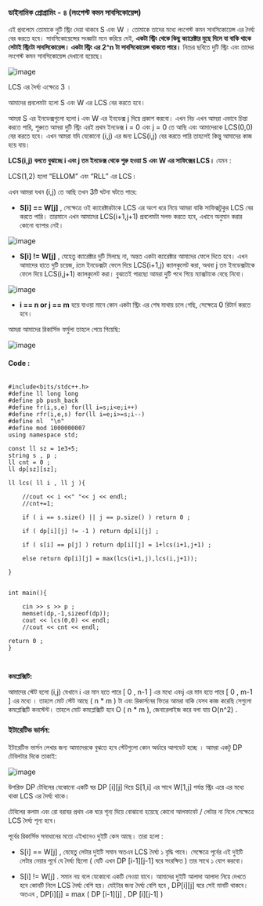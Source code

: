 ### ডাইনামিক প্রোগ্রামিং - ৪ (লংগেস্ট কমন সাবসিকোয়েন্স)


এই প্রবলেমে তোমাকে দুটি স্ট্রিং দেয়া থাকবে S এবং W । তোমাকে তাদের মধ‍্যে লংগেস্ট কমন সাবসিকোয়েন্স এর দৈর্ঘ‍্য বের করতে হবে। সাবসিকোয়েন্সের সংজ্ঞাটা মনে করিয়ে দেই, **একটা স্ট্রিং থেকে কিছু ক‍্যারেক্টার মুছে দিলে যা বাকি থাকে সেটাই স্ট্রিংটা সাবসিকোয়েন্স। 
একটা স্ট্রিং এর 2^n টা সাবসিকোয়েন্স থাকতে পারে।** নিচের ছবিতে দুটি স্ট্রিং এবং তাদের লংগেস্ট কমন সাবসিকোয়েন্স দেখানো হয়েছে।

![image](https://user-images.githubusercontent.com/63524824/126533140-1c31653b-6d80-4c04-afbb-33d2eae01b3d.png)
                                               


LCS এর দৈর্ঘ‍‍্য এক্ষেত্রে 3 ।

আমাদের প্রবলেমটা হলো S এবং W এর LCS বের করতে হবে।

আমরা S এর ইনডেক্সগুলো হলো i এবং W এর ইনডেক্স j দিয়ে প্রকাশ করবো। এখন নিচ এখন আমরা এভাবে চিন্তা করতে পারি, শুরুতে আমরা দুটি স্ট্রিং এরই প্রথম ইনডেক্স i = 0  এবং j = 0 তে আছি এবং আমাদেরকে 
LCS(0,0) বের করতে হবে। এখন আমরা যদি যেকোনো (i,j)  এর জন‍্য LCS(i,j) বের করতে পারি তাহলেই কিন্তু আমাদের কাজ হয়ে যায়। 

**LCS(i,j)  বলতে বুঝাচ্ছে i এবং j তম ইনডেক্স থেকে শুরু হওয়া S এবং W এর সাফিক্সের LCS।** যেমন :

LCS(1,2) হলো “ELLOM” এবং “RLL” এর LCS।


এখন আমরা যখন (i,j) তে আছি তখন 3টি ঘটনা ঘটতে পারে:

- **S[i] == W[j]** , সেক্ষেত্রে ওই ক‍্যারেক্টারটাকে LCS এর অংশ ধরে নিয়ে আমরা বাকি সাফিক্সটুকুর LCS বের করতে পারি। তারমানে এখন আমাদের LCS(i+1,j+1) প্রবলেমটা সলভ করতে হবে, এখানে অনুমান করার কোনো ব‍্যাপার নেই।

![image](https://user-images.githubusercontent.com/63524824/126534186-42bfce41-4860-4734-99e8-915ba48616db.png)

- **S[i] != W[j]** , যেহেতু ক‍্যারেক্টার দুটি মিলছে না, অন্তত একটা ক‍্যারেক্টার আমাদের ফেলে দিতে হবে। এখন আমাদের হাতে দুটি চয়েজ, iতম ইনডেক্সটা ফেলে দিয়ে LCS(i+1,j) ক‍্যালকুলেট করা, অথবা  j তম ইনডেক্সটাকে ফেলে দিয়ে LCS(i,j+1)  ক‍্যালকুলেট করা। বুঝতেই পারছো আমরা দুটি পথে গিয়ে ম‍্যাক্সটাকে বেছে নিবো।

![image](https://user-images.githubusercontent.com/63524824/126534438-709085c0-5256-40b3-af64-bdc6d00eabdc.png)

- **i == n or j == m** হয়ে যাওয়া মানে কোন একটা স্ট্রিং এর শেষ মাথায় চলে গেছি, সেক্ষেত্রে 0 রিটার্ন করতে হবে।

আমরা আমাদের রিকার্সিভ ফর্মুলা তাহলে পেয়ে গিয়েছি:

![image](https://user-images.githubusercontent.com/63524824/126534603-3d25bb91-bca9-4194-9892-813d02cd94d6.png)

#### Code : 

```

#include<bits/stdc++.h>
#define ll long long
#define pb push_back
#define fr(i,s,e) for(ll i=s;i<e;i++)
#define rfr(i,e,s) for(ll i=e;i>=s;i--)
#define nl  "\n"
#define mod 1000000007
using namespace std;

const ll sz = 1e3+5;
string s , p ;
ll cnt = 0 ;
ll dp[sz][sz];

ll lcs( ll i , ll j ){
    
    //cout << i <<" "<< j << endl;
    //cnt+=1;
    
    if ( i == s.size() || j == p.size() ) return 0 ;
    
    if ( dp[i][j] != -1 ) return dp[i][j] ;

    if ( s[i] == p[j] ) return dp[i][j] = 1+lcs(i+1,j+1) ;
    
    else return dp[i][j] = max(lcs(i+1,j),lcs(i,j+1));
    
}


int main(){
    
    cin >> s >> p ;
    memset(dp,-1,sizeof(dp));
    cout << lcs(0,0) << endl;
    //cout << cnt << endl;

return 0 ;
}



```
**কমপ্লেক্সিটি:**

আমাদের স্টেট হলো (i,j) যেখানে i এর মান হতে পারে [ 0 , n-1 ] এর মধ‍্যে এবংj এর মান হতে পারে [ 0 , m-1 ] এর মধ‍্যে । তাহলে মোট স্টেট আছে ( n * m ) টা এবং রিকার্সনের ভিতর আমরা বাকি যেসব কাজ করেছি সেগুলো কমপ্লেক্সিটি কনস্টেন্ট। তাহলে মোট কমপ্লেক্সিটি হবে O ( n * m ), জেনারেলাইজ করে বলা যায় O(n^2) .

### ইটারেটিভ ভার্সন: 


ইটারেটিভ ভার্সন লেখার জন‍্য আমাদেরকে বুঝতে হবে স্টেটগুলো কোন অর্ডারে আপডেট হচ্ছে । আমরা একটু DP টেবিলটার দিকে তাকাই:


![image](https://user-images.githubusercontent.com/63524824/126542861-c41e0ef8-e862-4622-8ccd-43e087765a89.png)

উপরিক্ত DP টেবিলের যেকোনো একটি ঘর DP [i][j] দিয়ে S[1,i] এর সাথে W[1,j]  পর্যন্ত স্ট্রিং এরে এর মধ্যে থাকা LCS এর দৈর্ঘ্য থাকে।  

টেবিলের কলাম  এবং রো বরাবর প্রথম এক ঘরে শূন্য দিয়ে বোঝানো হয়েছে কোনো আলফাবেট / লেটার  না নিলে সেক্ষেত্রে LCS দৈর্ঘ্য শূন্য হবে।  

পূর্বের রিকার্সিভ সমাধানের মতো এইখানেও দুইটি কেস আছে।  তারা হলো  : 

- S[i] == W[j] , যেহেতু লেটার দুইটি সমান অতএব LCS দৈর্ঘ্য ১ বৃদ্ধি পাবে।  সেক্ষেত্রে পূর্বের এই দুইটি লেটার নেয়ার পূর্বে যে দৈর্ঘ্য ছিলো ( যেটি এখন DP [i-1][j-1] ঘরে সংরক্ষিত ) তার সাথে ১ যোগ করবো।

-  S[i] != W[j] . সমান নয় বলে যেকোনো একটি নেওয়া যাবে।  আমাদের দুইটি আলাদা আলাদা নিয়ে দেখতে হবে কোনটি নিলে LCS দৈর্ঘ্য বেশি হয়।  যেইটার জন্য দৈর্ঘ্য বেশি হবে , DP[i][j] ঘরে সেই মানটি থাকবে। অতএব , DP[i][j] = max ( DP [i-1][j] , DP [i][j-1] )




